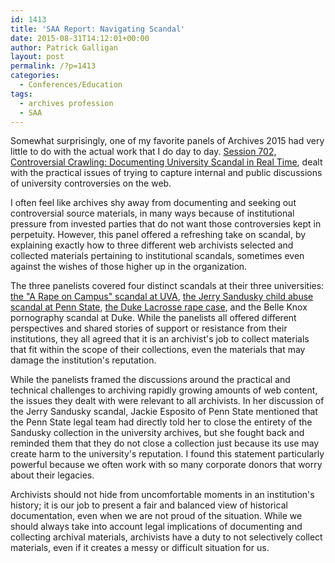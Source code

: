```yaml
---
id: 1413
title: 'SAA Report: Navigating Scandal'
date: 2015-08-31T14:12:01+00:00
author: Patrick Galligan
layout: post
permalink: /?p=1413
categories:
  - Conferences/Education
tags:
  - archives profession
  - SAA
---
```

Somewhat surprisingly, one of my favorite panels of Archives 2015 had very little to do with the actual work that I do day to day. [Session 702, Controversial Crawling: Documenting University Scandal in Real Time](https://archives2015.sched.org/event/0fa24098d19aab98f87bb1cd3718aea6#.VeSciPlVhBc), dealt with the practical issues of trying to capture internal and public discussions of university controversies on the web.

I often feel like archives shy away from documenting and seeking out controversial source materials, in many ways because of institutional pressure from invested parties that do not want those controversies kept in perpetuity. However, this panel offered a refreshing take on scandal, by explaining exactly how to three different web archivists selected and collected materials pertaining to institutional scandals, sometimes even against the wishes of those higher up in the organization.<!--more-->

The three panelists covered four distinct scandals at their three universities: [the "A Rape on Campus" scandal at UVA](https://en.wikipedia.org/wiki/A_Rape_on_Campus), [the Jerry Sandusky child abuse scandal at Penn State](https://en.wikipedia.org/wiki/Penn_State_child_sex_abuse_scandal), [the Duke Lacrosse rape case](https://en.wikipedia.org/wiki/Duke_lacrosse_case), and the Belle Knox pornography scandal at Duke. While the panelists all offered different perspectives and shared stories of support or resistance from their institutions, they all agreed that it is an archivist's job to collect materials that fit within the scope of their collections, even the materials that may damage the institution's reputation.

While the panelists framed the discussions around the practical and technical challenges to archiving rapidly growing amounts of web content, the issues they dealt with were relevant to all archivists. In her discussion of the Jerry Sandusky scandal, Jackie Esposito of Penn State mentioned that the Penn State legal team had directly told her to close the entirety of the Sandusky collection in the university archives, but she fought back and reminded them that they do not close a collection just because its use may create harm to the university's reputation. I found this statement particularly powerful because we often work with so many corporate donors that worry about their legacies.

Archivists should not hide from uncomfortable moments in an institution's history; it is our job to present a fair and balanced view of historical documentation, even when we are not proud of the situation. While we should always take into account legal implications of documenting and collecting archival materials, archivists have a duty to not selectively collect materials, even if it creates a messy or difficult situation for us.
